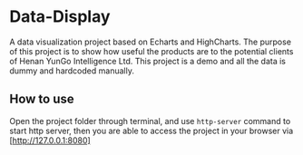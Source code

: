 # Data-Display
A data visualization project based on Echarts and HighCharts. The purpose of this project is to show how useful the products are to the potential clients of Henan YunGo Intelligence Ltd. This project is a demo and all the data is dummy and hardcoded manually. 

## How to use

Open the project folder through terminal, and use `http-server` command to start http server, then you are able to access the project in your browser via [http://127.0.0.1:8080]
